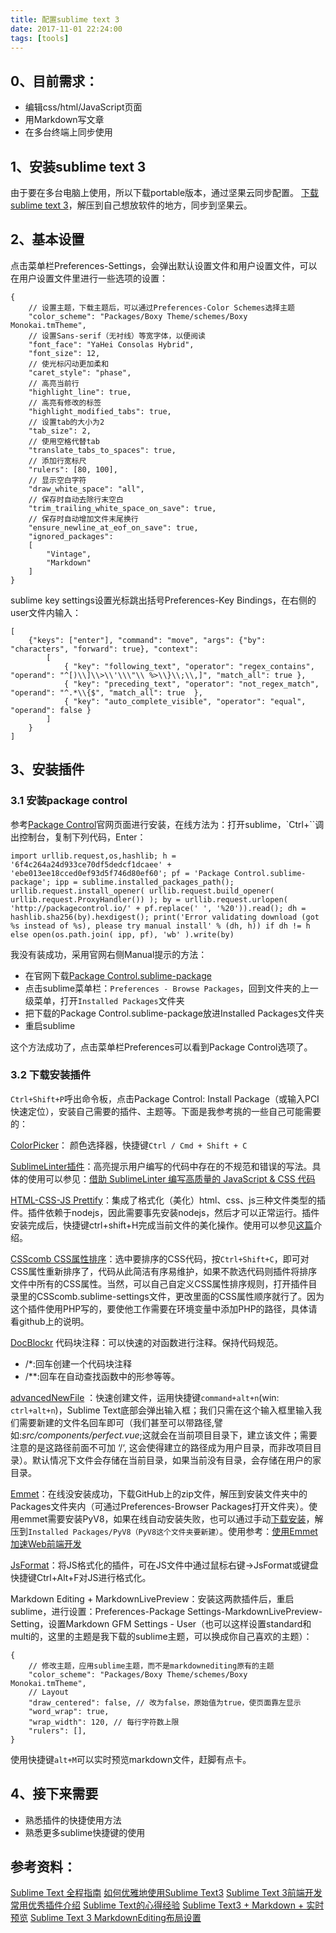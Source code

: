 ```yaml
---
title: 配置sublime text 3
date: 2017-11-01 22:24:00
tags: [tools]
---
```


## 0、目前需求：

- 编辑css/html/JavaScript页面
- 用Markdown写文章
- 在多台终端上同步使用

## 1、安装sublime text 3

由于要在多台电脑上使用，所以下载portable版本，通过坚果云同步配置。
[下载sublime text 3](http://www.sublimetext.com/3)，解压到自己想放软件的地方，同步到坚果云。

## 2、基本设置

点击菜单栏Preferences-Settings，会弹出默认设置文件和用户设置文件，可以在用户设置文件里进行一些选项的设置：

```
{
    // 设置主题，下载主题后，可以通过Preferences-Color Schemes选择主题
    "color_scheme": "Packages/Boxy Theme/schemes/Boxy Monokai.tmTheme",
    // 设置Sans-serif（无衬线）等宽字体，以便阅读
    "font_face": "YaHei Consolas Hybrid",
    "font_size": 12,
    // 使光标闪动更加柔和
    "caret_style": "phase",
    // 高亮当前行
    "highlight_line": true,
    // 高亮有修改的标签
    "highlight_modified_tabs": true,
    // 设置tab的大小为2
    "tab_size": 2,
    // 使用空格代替tab
    "translate_tabs_to_spaces": true,
    // 添加行宽标尺
    "rulers": [80, 100],
    // 显示空白字符
    "draw_white_space": "all",
    // 保存时自动去除行末空白
    "trim_trailing_white_space_on_save": true,
    // 保存时自动增加文件末尾换行
    "ensure_newline_at_eof_on_save": true,
    "ignored_packages":
    [
        "Vintage",
        "Markdown"
    ]
}
```

sublime key settings设置光标跳出括号Preferences-Key Bindings，在右侧的user文件内输入：

```
[
    {"keys": ["enter"], "command": "move", "args": {"by": "characters", "forward": true}, "context":
        [
            { "key": "following_text", "operator": "regex_contains", "operand": "^[)\\]\\>\\'\\\"\\ %>\\}\\;\\,]", "match_all": true },
            { "key": "preceding_text", "operator": "not_regex_match", "operand": "^.*\\{$", "match_all": true  },
            { "key": "auto_complete_visible", "operator": "equal", "operand": false }
        ]
    }
]
```

## 3、安装插件

### 3.1 安装package control

参考[Package Control](https://packagecontrol.io/installation)官网页面进行安装，在线方法为：打开sublime，`Ctrl+``调出控制台，复制下列代码，Enter：

```
import urllib.request,os,hashlib; h = '6f4c264a24d933ce70df5dedcf1dcaee' + 'ebe013ee18cced0ef93d5f746d80ef60'; pf = 'Package Control.sublime-package'; ipp = sublime.installed_packages_path(); urllib.request.install_opener( urllib.request.build_opener( urllib.request.ProxyHandler()) ); by = urllib.request.urlopen( 'http://packagecontrol.io/' + pf.replace(' ', '%20')).read(); dh = hashlib.sha256(by).hexdigest(); print('Error validating download (got %s instead of %s), please try manual install' % (dh, h)) if dh != h else open(os.path.join( ipp, pf), 'wb' ).write(by)
```

我没有装成功，采用官网右侧Manual提示的方法：

- 在官网下载[Package Control.sublime-package](https://packagecontrol.io/Package%20Control.sublime-package)
- 点击sublime菜单栏：`Preferences - Browse Packages`，回到文件夹的上一级菜单，打开`Installed Packages`文件夹
- 把下载的Package Control.sublime-package放进Installed Packages文件夹
- 重启sublime

这个方法成功了，点击菜单栏Preferences可以看到Package Control选项了。

### 3.2 下载安装插件

`Ctrl+Shift+P`呼出命令板，点击Package Control: Install Package（或输入PCI快速定位），安装自己需要的插件、主题等。下面是我参考挑的一些自己可能需要的：

[ColorPicker](http://weslly.github.io/ColorPicker/)：
颜色选择器，快捷键`Ctrl / Cmd + Shift + C `

[SublimeLinter插件](https://github.com/SublimeLinter)：高亮提示用户编写的代码中存在的不规范和错误的写法。具体的使用可以参见：[借助 SublimeLinter 编写高质量的 JavaScript & CSS 代码](http://www.cnblogs.com/lhb25/archive/2013/05/02/sublimelinter-for-js-css-coding.html)

[HTML-CSS-JS Prettify](https://github.com/victorporof/Sublime-HTMLPrettify)：集成了格式化（美化）html、css、js三种文件类型的插件。插件依赖于nodejs，因此需要事先安装nodejs，然后才可以正常运行。插件安装完成后，快捷键ctrl+shift+H完成当前文件的美化操作。使用可以参见[这篇](http://frontenddev.org/article/sublime-does-text-three-plug-ins-html-and-css-js-prettify.html)介绍。

[CSScomb CSS属性排序](https://github.com/csscomb/CSScomb-for-Sublime)：选中要排序的CSS代码，按`Ctrl+Shift+C`，即可对CSS属性重新排序了，代码从此简洁有序易维护，如果不款选代码则插件将排序文件中所有的CSS属性。当然，可以自己自定义CSS属性排序规则，打开插件目录里的CSScomb.sublime-settings文件，更改里面的CSS属性顺序就行了。因为这个插件使用PHP写的，要使他工作需要在环境变量中添加PHP的路径，具体请看github上的说明。

[DocBlockr](https://github.com/spadgos/sublime-jsdocs:) 代码块注释：可以快速的对函数进行注释。保持代码规范。

- /*:回车创建一个代码块注释
- /**:回车在自动查找函数中的形参等等。

[advancedNewFile](https://github.com/skuroda/Sublime-AdvancedNewFile) ：快速创建文件，运用快捷键`command+alt+n`(win: `ctrl+alt+n`)，Sublime Text底部会弹出输入框；我们只需在这个输入框里输入我们需要新建的文件名回车即可（我们甚至可以带路径,譬如:*src/components/perfect.vue*;这就会在当前项目目录下，建立该文件；需要注意的是这路径前面不可加 ‘/‘, 这会使得建立的路径成为用户目录，而非改项目目录）。默认情况下文件会存储在当前目录，如果当前没有目录，会存储在用户的家目录。

[Emmet](https://github.com/emmetio/emmet)：在线没安装成功，下载GitHub上的zip文件，解压到安装文件夹中的Packages文件夹内（可通过Preferences-Browser Packages打开文件夹）。使用emmet需要安装PyV8，如果在线自动安装失败，也可以通过手动[下载安装](https://github.com/emmetio/pyv8-binaries)，解压到`Installed Packages/PyV8（PyV8这个文件夹要新建）`。使用参考：[使用Emmet加速Web前端开发](http://www.w3cplus.com/tools/using-emmet-speed-front-end-web-development.html)

[JsFormat](https://github.com/jdc0589/JsFormat)：将JS格式化的插件，可在JS文件中通过鼠标右键->JsFormat或键盘快捷键Ctrl+Alt+F对JS进行格式化。

Markdown Editing + MarkdownLivePreview：安装这两款插件后，重启sublime，进行设置：Preferences-Package Settings-MarkdownLivePreview-Setting，设置Markdown GFM Settings - User（也可以这样设置standard和multi的，这里的主题是我下载的sublime主题，可以换成你自己喜欢的主题）：

```
{   
    // 修改主题，应用sublime主题，而不是markdownediting原有的主题
    "color_scheme": "Packages/Boxy Theme/schemes/Boxy Monokai.tmTheme",
    // Layout
    "draw_centered": false, // 改为false，原始值为true，使页面靠左显示
    "word_wrap": true,
    "wrap_width": 120, // 每行字符数上限
    "rulers": [],
}
```
使用快捷键`alt+M`可以实时预览markdown文件，赶脚有点卡。

## 4、接下来需要
- 熟悉插件的快捷使用方法
- 熟悉更多sublime快捷键的使用

## 参考资料：

[Sublime Text 全程指南](http://zh.lucida.me/blog/sublime-text-complete-guide/)
[如何优雅地使用Sublime Text3](https://jeffjade.com/2015/12/15/2015-04-17-toss-sublime-text/#)
[Sublime Text 3前端开发常用优秀插件介绍](http://www.cnblogs.com/hykun/p/sublimeText3.html)
[Sublime Text的心得经验](https://github.com/jikeytang/sublime-text)
[Sublime Text3 + Markdown + 实时预览](http://www.cnblogs.com/james-lee/p/6847906.html)
[Sublime Text 3 MarkdownEditing布局设置](http://blog.csdn.net/hfut_jf/article/details/52853868)

